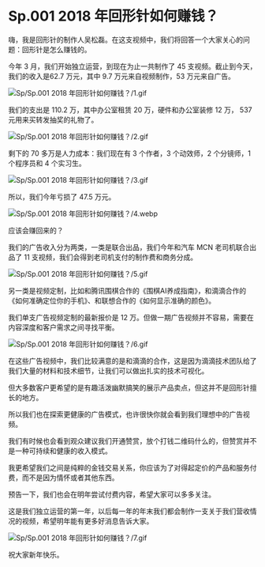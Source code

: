 # Sp.001 2018 年回形针如何赚钱？

嗨，我是回形针的制作人吴松磊。在这支视频中，我们将回答一个大家关心的问题：回形针是怎么赚钱的。

今年 3 月，我们开始独立运营，到现在为止一共制作了 45 支视频。截止到今天，我们的收入是62.7 万元，其中 9.7 万元来自视频制作，53 万元来自广告。

![Sp/Sp.001 2018 年回形针如何赚钱？/1.gif](https://file.hsyhx.top/iPaperClipICU/web/assets/image/文字稿/Sp/Sp.001%202018%20年回形针如何赚钱？/1.gif?imageMogr2/format/avif)

我们的支出是 110.2 万，其中办公室租赁 20 万，硬件和办公室装修 12 万， 537 元用来买转发抽奖的礼物了。

![Sp/Sp.001 2018 年回形针如何赚钱？/2.gif](https://file.hsyhx.top/iPaperClipICU/web/assets/image/文字稿/Sp/Sp.001%202018%20年回形针如何赚钱？/2.gif?imageMogr2/format/avif)

剩下的 70 多万是人力成本：我们现在有 3 个作者，3 个动效师，2 个分镜师，1 个程序员和 4 个实习生。

![Sp/Sp.001 2018 年回形针如何赚钱？/3.gif](https://file.hsyhx.top/iPaperClipICU/web/assets/image/文字稿/Sp/Sp.001%202018%20年回形针如何赚钱？/3.gif?imageMogr2/format/avif)

所以，我们今年亏损了 47.5 万元。

![Sp/Sp.001 2018 年回形针如何赚钱？/4.webp](https://file.hsyhx.top/iPaperClipICU/web/assets/image/文字稿/Sp/Sp.001%202018%20年回形针如何赚钱？/4.webp)

应该会赚回来的？

我们的广告收入分为两类，一类是联合出品，我们今年和汽车 MCN 老司机联合出品了 11 支视频，我们会得到老司机支付的制作费和商务分成。

![Sp/Sp.001 2018 年回形针如何赚钱？/5.gif](https://file.hsyhx.top/iPaperClipICU/web/assets/image/文字稿/Sp/Sp.001%202018%20年回形针如何赚钱？/5.gif?imageMogr2/format/avif)

另一类是视频定制，比如和腾讯围棋合作的《围棋AI养成指南》，和滴滴合作的《如何准确定位你的手机》、和联想合作的《如何显示准确的颜色》。

我们单支广告视频定制的最新报价是 12 万。但做一期广告视频并不容易，需要在内容深度和客户需求之间寻找平衡。

![Sp/Sp.001 2018 年回形针如何赚钱？/6.gif](https://file.hsyhx.top/iPaperClipICU/web/assets/image/文字稿/Sp/Sp.001%202018%20年回形针如何赚钱？/6.gif?imageMogr2/format/avif)

在这些广告视频中，我们比较满意的是和滴滴的合作，这是因为滴滴技术团队给了我们大量的材料和技术细节，让我们可以做出扎实的技术可视化。

但大多数客户更希望的是有趣活泼幽默搞笑的展示产品卖点，但这并不是回形针擅长的地方。

所以我们也在探索更健康的广告模式，也许很快你就会看到我们理想中的广告视频。

我们有时候也会看到观众建议我们开通赞赏，放个打钱二维码什么的，但赞赏并不是一种可持续和健康的收入模式。

我更希望我们之间是纯粹的金钱交易关系，你应该为了对得起定价的产品和服务付费，而不是因为情怀或者其他东西。

预告一下，我们也会在明年尝试付费内容，希望大家可以多多关注。

这是我们独立运营的第一年，以后每一年的年末我们都会制作一支关于我们营收情况的视频，希望明年能有更多好消息告诉大家。

![Sp/Sp.001 2018 年回形针如何赚钱？/7.gif](https://file.hsyhx.top/iPaperClipICU/web/assets/image/文字稿/Sp/Sp.001%202018%20年回形针如何赚钱？/7.gif?imageMogr2/format/avif)

祝大家新年快乐。
